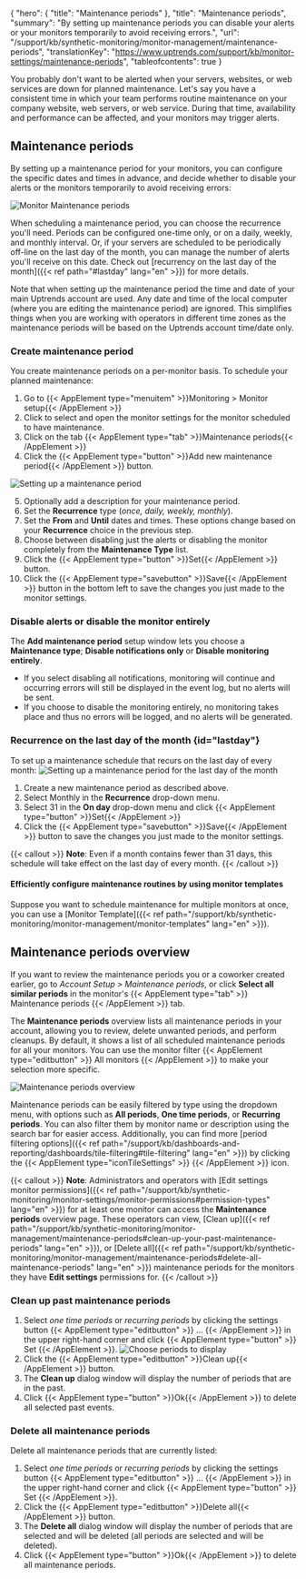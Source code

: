 {
  "hero": {
    "title": "Maintenance periods"
  },
  "title": "Maintenance periods",
  "summary": "By setting up maintenance periods you can disable your alerts or your monitors temporarily to avoid receiving errors.",
  "url": "/support/kb/synthetic-monitoring/monitor-management/maintenance-periods",
  "translationKey": "https://www.uptrends.com/support/kb/monitor-settings/maintenance-periods",
  "tableofcontents": true
}

You probably don't want to be alerted when your servers, websites, or web services are down for planned maintenance. Let's say you have a consistent time in which your team performs routine maintenance on your company website, web servers, or web service. During that time, availability and performance can be affected, and your monitors may trigger alerts.

## Maintenance periods

By setting up a maintenance period for your monitors, you can configure the specific dates and times in advance, and decide whether to disable your alerts or the monitors temporarily to avoid receiving errors:

![Monitor Maintenance periods](/img/content/gif-monitor-maintenance-periods.gif)


When scheduling a maintenance period, you can choose the recurrence you'll need. Periods can be configured one-time only, or on a daily, weekly, and monthly interval. Or, if your servers are scheduled to be periodically off-line on the last day of the month, you can manage the number of alerts you'll receive on this date. Check out [recurrency on the last day of the month]({{< ref path="#lastday" lang="en" >}}) for more details.

Note that when setting up the maintenance period the time and date of your main Uptrends account are used. Any date and time of the local computer (where you are editing the maintenance period) are ignored. This simplifies things when you are working with operators in different time zones as the maintenance periods will be based on the Uptrends account time/date only.

### Create maintenance period

You create maintenance periods on a per-monitor basis. To schedule your planned maintenance:

1.  Go to  {{< AppElement type="menuitem" >}}Monitoring > Monitor setup{{< /AppElement >}}
2.  Click to select and open the monitor settings for the monitor scheduled to have maintenance.
3.  Click on the tab {{< AppElement type="tab" >}}Maintenance periods{{< /AppElement >}}
4.  Click the {{< AppElement type="button" >}}Add new maintenance period{{< /AppElement >}} button.

![Setting up a maintenance period](/img/content/scr-Maintenance-period-setup.min.png)

5.  Optionally add a description for your maintenance period.
6.  Set the **Recurrence** type (*once, daily, weekly, monthly*).
7.  Set the **From** and **Until** dates and times. These options change based on your **Recurrence** choice in the previous step.
8.  Choose between disabling just the alerts or disabling the monitor completely from the **Maintenance Type** list.
9.  Click the {{< AppElement type="button" >}}Set{{< /AppElement >}} button.
10.  Click the {{< AppElement type="savebutton" >}}Save{{< /AppElement >}} button in the bottom left to save the changes you just made to the monitor settings.

### Disable alerts or disable the monitor entirely

The **Add maintenance period** setup window lets you choose a **Maintenance type**; **Disable notifications only** or **Disable monitoring entirely**. 

- If you select disabling all notifications, monitoring will continue and occurring errors will still be displayed in the event log, but no alerts will be sent. 
- If you choose to disable the monitoring entirely, no monitoring takes place and thus no errors will be logged, and no alerts will be generated.  

### Recurrence on the last day of the month {id="lastday"}

To set up a maintenance schedule that recurs on the last day of every month: 
![Setting up a maintenance period for the last day of the month](/img/content/scr-maintenance-last-day-month.min.png)
1. Create a new maintenance period as described above. 
2. Select Monthly in the **Recurrence** drop-down menu.  
3. Select 31 in the **On day** drop-down menu and click {{< AppElement type="button" >}}Set{{< /AppElement >}}  
4. Click the {{< AppElement type="savebutton" >}}Save{{< /AppElement >}} button to save the changes you just made to the monitor settings.

{{< callout >}} **Note**: Even if a month contains fewer than 31 days, this schedule will take effect on the last day of every month.   {{< /callout >}}

#### Efficiently configure maintenance routines by using monitor templates

Suppose you want to schedule maintenance for multiple monitors at once, you can use a [Monitor Template]({{< ref path="/support/kb/synthetic-monitoring/monitor-management/monitor-templates" lang="en" >}}). 

## Maintenance periods overview

If you want to review the maintenance periods you or a coworker created earlier, go to *Account Setup > Maintenance periods*, or click **Select all similar periods** in the monitor's {{< AppElement type="tab" >}} Maintenance periods {{< /AppElement >}} tab. 

The **Maintenance periods** overview lists all maintenance periods in your account, allowing you to review, delete unwanted periods, and perform cleanups. By default, it shows a list of all scheduled maintenance periods for all your monitors. You can use the monitor filter {{< AppElement type="editbutton" >}} All monitors {{< /AppElement >}}  to make your selection more specific.

![Maintenance periods overview](/img/content/gif-maintenance-overview-filter.gif)

Maintenance periods can be easily filtered by type using the dropdown menu, with options such as **All periods**, **One time periods**, or **Recurring periods**. You can also filter them by monitor name or description using the search bar for easier access. Additionally, you can find more [period filtering options]({{< ref path="/support/kb/dashboards-and-reporting/dashboards/tile-filtering#tile-filtering" lang="en" >}}) by clicking the {{< AppElement type="iconTileSettings" >}} {{< /AppElement >}} icon.

{{< callout >}} **Note**: Administrators and operators with [Edit settings monitor permissions]({{< ref path="/support/kb/synthetic-monitoring/monitor-settings/monitor-permissions#permission-types" lang="en" >}}) for at least one monitor can access the **Maintenance periods** overview page. These operators can view, [Clean up]({{< ref path="/support/kb/synthetic-monitoring/monitor-management/maintenance-periods#clean-up-your-past-maintenance-periods" lang="en" >}}), or [Delete all]({{< ref path="/support/kb/synthetic-monitoring/monitor-management/maintenance-periods#delete-all-maintenance-periods" lang="en" >}}) maintenance periods for the monitors they have **Edit settings** permissions for. {{< /callout >}}

### Clean up past maintenance periods

1. Select *one time periods* or *recurring periods* by clicking the settings button {{< AppElement type="editbutton" >}} ... {{< /AppElement >}} in the upper right-hand corner and click {{< AppElement type="button" >}} Set {{< /AppElement >}}.
![Choose periods to display](/img/content/scr-maintenance-choose-periods.min.png)
2. Click the {{< AppElement type="editbutton" >}}Clean up{{< /AppElement >}} button.
3. The **Clean up** dialog window will display the number of periods that are in the past. 
4. Click {{< AppElement type="button" >}}Ok{{< /AppElement >}} to delete all selected past events.

### Delete all maintenance periods

Delete all maintenance periods that are currently listed:

1. Select *one time periods* or *recurring periods* by clicking the settings button {{< AppElement type="editbutton" >}} ... {{< /AppElement >}} in the upper right-hand corner and click {{< AppElement type="button" >}} Set {{< /AppElement >}}.
2. Click the {{< AppElement type="editbutton" >}}Delete all{{< /AppElement >}} button.
3. The **Delete all** dialog window will display the number of periods that are selected and will be deleted (all periods are selected and will be deleted).
4. Click {{< AppElement type="button" >}}Ok{{< /AppElement >}} to delete all maintenance periods.
